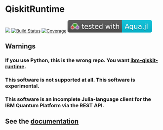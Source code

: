 # QiskitRuntime

[![](https://img.shields.io/badge/docs-dev-blue.svg)](https://jlapeyre.github.io/QiskitRuntime.jl/dev)
[![Build Status](https://github.com/jlapeyre/QiskitRuntime.jl/actions/workflows/CI.yml/badge.svg?branch=main)](https://github.com/jlapeyre/QiskitRuntime.jl/actions/workflows/CI.yml?query=branch%3Amain)
[![Coverage](https://codecov.io/gh/jlapeyre/QiskitRuntime.jl/branch/main/graph/badge.svg)](https://codecov.io/gh/jlapeyre/QiskitRuntime.jl)
[![Aqua QA](https://raw.githubusercontent.com/JuliaTesting/Aqua.jl/master/badge.svg)](https://github.com/JuliaTesting/Aqua.jl)

## Warnings

### If you use Python, this is the wrong repo. You want [ibm-qiskit-runtime](https://github.com/Qiskit/qiskit-ibm-runtime).

### **This software is not supported at all**. This software is experimental. 

### This software is an incomplete Julia-language client for the IBM Quantum Platform via the REST API.

## See the [documentation](https://jlapeyre.github.io/QiskitRuntime.jl/dev)
